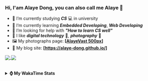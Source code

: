 ### Hi, **I'am Alaye Dong**, you can also call me **Alaye** 👋

- 📖 I’m currently studying ***CS*** 💻 in university
- 🌱 I’m currently learning ***Embedded Developing***, ***Web Developing***
- 🤔 I’m looking for help with ***"How to learn CS well"***
- 🤩 I like ***digital technology*** 📱, ***photography*** 📸
- 🖼️ My photographs page: **[[AlayeVast 500px](https://500px.com.cn/AlayeVast)]**
- 📰 My blog site: **[https://alaye-dong.github.io/]**

<!--
[![Alaye's GitHub stats](https://github-readme-stats.vercel.app/api?username=Alaye-Dong&custom_title=Alaye%20Dong`s%20GitHub%20stats&show_icons=true&rank_icon=percentile&theme=transparent&include_all_commits=true&count_private=true)](https://github.com/anuraghazra/github-readme-stats) 
[![Top Langs](https://github-readme-stats.vercel.app/api/top-langs/?username=Alaye-Dong\&layout=compact&theme=transparent)](https://github.com/anuraghazra/github-readme-stats)
-->
<a href="https://github.com/anuraghazra/github-readme-stats">
  <img height=200 align="center" src="https://github-readme-stats.vercel.app/api?username=Alaye-Dong&custom_title=Alaye%20Dong`s%20GitHub%20stats&show_icons=true&rank_icon=percentile&theme=transparent&include_all_commits=true&count_private=true" />
</a>
<a href="https://github.com/anuraghazra/convoychat">
  <img height=200 align="center" src="https://github-readme-stats.vercel.app/api/top-langs/?username=Alaye-Dong&layout=compact&theme=transparent&include_all_commits=true&count_private=true&langs_count=8&card_width=300" />
</a>

<br />
<br />

<div style="display:none"> 
  <img src="https://visitor-badge.laobi.icu/badge?page_id=Alaye-Dong.Alaye-Dong"/>
</div>
<br />

<details>	
  <summary><b> ⌚ My WakaTime Stats </b></summary>

<br />

<!--START_SECTION:waka-->
![Code Time](http://img.shields.io/badge/Code%20Time-375%20hrs%2038%20mins-blue)

![Profile Views](http://img.shields.io/badge/Profile%20Views-0-blue)

![Lines of code](https://img.shields.io/badge/From%20Hello%20World%20I%27ve%20Written-816.6%20thousand%20lines%20of%20code-blue)

**🐱 My GitHub Data** 

> 📦 85.5 kB Used in GitHub's Storage 
 > 
> 🚫 Not Opted to Hire
 > 
> 📜 21 Public Repositories 
 > 
> 🔑 5 Private Repositories 
 > 
**I'm a Night 🦉** 

```text
🌞 Morning                83 commits          ██░░░░░░░░░░░░░░░░░░░░░░░   06.35 % 
🌆 Daytime                409 commits         ████████░░░░░░░░░░░░░░░░░   31.27 % 
🌃 Evening                545 commits         ██████████░░░░░░░░░░░░░░░   41.67 % 
🌙 Night                  271 commits         █████░░░░░░░░░░░░░░░░░░░░   20.72 % 
```
📅 **I'm Most Productive on Sunday** 

```text
Monday                   217 commits         ████░░░░░░░░░░░░░░░░░░░░░   16.59 % 
Tuesday                  153 commits         ███░░░░░░░░░░░░░░░░░░░░░░   11.70 % 
Wednesday                157 commits         ███░░░░░░░░░░░░░░░░░░░░░░   12.00 % 
Thursday                 224 commits         ████░░░░░░░░░░░░░░░░░░░░░   17.13 % 
Friday                   175 commits         ███░░░░░░░░░░░░░░░░░░░░░░   13.38 % 
Saturday                 152 commits         ███░░░░░░░░░░░░░░░░░░░░░░   11.62 % 
Sunday                   230 commits         ████░░░░░░░░░░░░░░░░░░░░░   17.58 % 
```


📊 **This Week I Spent My Time On** 

```text
💬 Programming Languages: 
Vue.js                   3 hrs 9 mins        ███████████░░░░░░░░░░░░░░   42.30 % 
TypeScript               1 hr 59 mins        ███████░░░░░░░░░░░░░░░░░░   26.69 % 
Markdown                 51 mins             ███░░░░░░░░░░░░░░░░░░░░░░   11.45 % 
JSON                     43 mins             ██░░░░░░░░░░░░░░░░░░░░░░░   09.67 % 
JavaScript               13 mins             █░░░░░░░░░░░░░░░░░░░░░░░░   03.04 % 

🔥 Editors: 
VS Code                  7 hrs 27 mins       █████████████████████████   100.00 % 

🐱‍💻 Projects: 
vitesse-nuxt-demo        2 hrs 49 mins       █████████░░░░░░░░░░░░░░░░   37.80 % 
cover-craft              2 hrs 44 mins       █████████░░░░░░░░░░░░░░░░   36.66 % 
meaimos                  1 hr 10 mins        ████░░░░░░░░░░░░░░░░░░░░░   15.77 % 
blog-fuwari-astro        23 mins             █░░░░░░░░░░░░░░░░░░░░░░░░   05.33 % 
CoverView                19 mins             █░░░░░░░░░░░░░░░░░░░░░░░░   04.45 % 
```

**I Mostly Code in C** 

```text
TypeScript               6 repos             █████░░░░░░░░░░░░░░░░░░░░   20.69 % 
JavaScript               3 repos             ███░░░░░░░░░░░░░░░░░░░░░░   10.34 % 
C++                      3 repos             ███░░░░░░░░░░░░░░░░░░░░░░   10.34 % 
Java                     2 repos             ██░░░░░░░░░░░░░░░░░░░░░░░   06.90 % 
CSS                      1 repo              █░░░░░░░░░░░░░░░░░░░░░░░░   03.45 % 
```



**Timeline**

![Lines of Code chart](https://raw.githubusercontent.com/Alaye-Dong/Alaye-Dong/main/assets/bar_graph.png)


 Last Updated on 09/02/2025 18:41:49 UTC
<!--END_SECTION:waka-->

</details>
